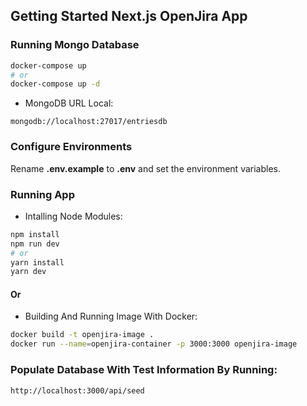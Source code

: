## Getting Started Next.js OpenJira App

### Running Mongo Database

```bash
docker-compose up
# or
docker-compose up -d
```

- MongoDB URL Local:

```
mongodb://localhost:27017/entriesdb
```

### Configure Environments

Rename **.env.example** to **.env** and set the environment variables.

### Running App

- Intalling Node Modules:

```bash
npm install
npm run dev
# or
yarn install
yarn dev
```

#### Or

- Building And Running Image With Docker:

```bash
docker build -t openjira-image .
docker run --name=openjira-container -p 3000:3000 openjira-image
```

### Populate Database With Test Information By Running:

```
http://localhost:3000/api/seed
```
